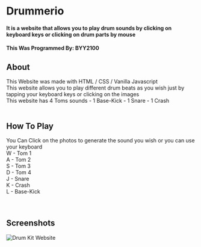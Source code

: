 # Drummerio
#### It is a website that allows you to play drum sounds by clicking on keyboard keys or clicking on drum parts by mouse
#### This Was Programmed By: BYY2100

## About
This Website was made with HTML / CSS / Vanilla Javascript
<br>
This website allows you to play different drum beats as you wish just by tapping your keyboard keys or clicking on the images
<br>
This website has 4 Toms sounds - 1 Base-Kick - 1 Snare - 1 Crash
<br>
<br>
## How To Play
You Can Click on the photos to generate the sound you wish or you can use your keyboard <br>
W - Tom 1<br>
A - Tom 2<br>
S - Tom 3<br>
D - Tom 4<br>
J - Snare<br>
K - Crash<br>
L - Base-Kick<br>
<br>
<br>
## Screenshots
<img src="https://i.imgur.com/eNZRE2a.png" alt="Drum Kit Website"></img> 
